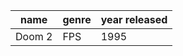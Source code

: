 

| name   | genre | year released |
| ------ | ----- | ------------- |
| Doom 2 | FPS   | 1995          |